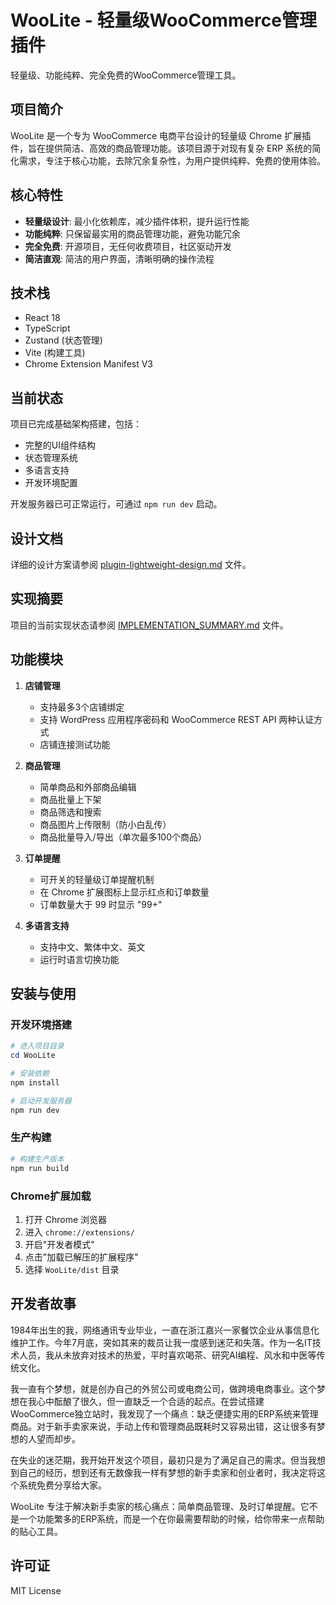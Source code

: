 # WooLite - 轻量级WooCommerce管理插件

轻量级、功能纯粹、完全免费的WooCommerce管理工具。

## 项目简介

WooLite 是一个专为 WooCommerce 电商平台设计的轻量级 Chrome 扩展插件，旨在提供简洁、高效的商品管理功能。该项目源于对现有复杂 ERP 系统的简化需求，专注于核心功能，去除冗余复杂性，为用户提供纯粹、免费的使用体验。

## 核心特性

- **轻量级设计**: 最小化依赖库，减少插件体积，提升运行性能
- **功能纯粹**: 只保留最实用的商品管理功能，避免功能冗余
- **完全免费**: 开源项目，无任何收费项目，社区驱动开发
- **简洁直观**: 简洁的用户界面，清晰明确的操作流程

## 技术栈

- React 18
- TypeScript
- Zustand (状态管理)
- Vite (构建工具)
- Chrome Extension Manifest V3

## 当前状态

项目已完成基础架构搭建，包括：
- 完整的UI组件结构
- 状态管理系统
- 多语言支持
- 开发环境配置

开发服务器已可正常运行，可通过 `npm run dev` 启动。

## 设计文档

详细的设计方案请参阅 [plugin-lightweight-design.md](plugin-lightweight-design.md) 文件。

## 实现摘要

项目的当前实现状态请参阅 [IMPLEMENTATION_SUMMARY.md](IMPLEMENTATION_SUMMARY.md) 文件。

## 功能模块

1. **店铺管理**
   - 支持最多3个店铺绑定
   - 支持 WordPress 应用程序密码和 WooCommerce REST API 两种认证方式
   - 店铺连接测试功能

2. **商品管理**
   - 简单商品和外部商品编辑
   - 商品批量上下架
   - 商品筛选和搜索
   - 商品图片上传限制（防小白乱传）
   - 商品批量导入/导出（单次最多100个商品）

3. **订单提醒**
   - 可开关的轻量级订单提醒机制
   - 在 Chrome 扩展图标上显示红点和订单数量
   - 订单数量大于 99 时显示 "99+"

4. **多语言支持**
   - 支持中文、繁体中文、英文
   - 运行时语言切换功能

## 安装与使用

### 开发环境搭建

```powershell
# 进入项目目录
cd WooLite

# 安装依赖
npm install

# 启动开发服务器
npm run dev
```

### 生产构建

```powershell
# 构建生产版本
npm run build
```

### Chrome扩展加载

1. 打开 Chrome 浏览器
2. 进入 `chrome://extensions/`
3. 开启"开发者模式"
4. 点击"加载已解压的扩展程序"
5. 选择 `WooLite/dist` 目录

## 开发者故事

1984年出生的我，网络通讯专业毕业，一直在浙江嘉兴一家餐饮企业从事信息化维护工作。今年7月底，突如其来的裁员让我一度感到迷茫和失落。作为一名IT技术人员，我从未放弃对技术的热爱，平时喜欢喝茶、研究AI编程、风水和中医等传统文化。

我一直有个梦想，就是创办自己的外贸公司或电商公司，做跨境电商事业。这个梦想在我心中酝酿了很久，但一直缺乏一个合适的起点。在尝试搭建WooCommerce独立站时，我发现了一个痛点：缺乏便捷实用的ERP系统来管理商品。对于新手卖家来说，手动上传和管理商品既耗时又容易出错，这让很多有梦想的人望而却步。

在失业的迷茫期，我开始开发这个项目，最初只是为了满足自己的需求。但当我想到自己的经历，想到还有无数像我一样有梦想的新手卖家和创业者时，我决定将这个系统免费分享给大家。

WooLite 专注于解决新手卖家的核心痛点：简单商品管理、及时订单提醒。它不是一个功能繁多的ERP系统，而是一个在你最需要帮助的时候，给你带来一点帮助的贴心工具。

## 许可证

MIT License